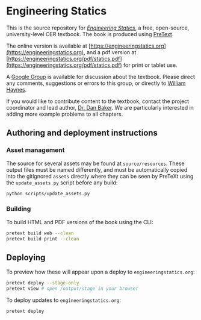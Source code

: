 # Engineering Statics

This is the source repository for [*Engineering Statics*](https://engineeringstatics.org), a free, open-source, university-level OER textbook.  The book is produced using [PreText](https://pretextbook.org).

The online  version  is available at [https://engineeringstatics.org](https://engineeringstatics.org), and a pdf version at [https://engineeringstatics.org/pdf/statics.pdf](https://engineeringstatics.org/pdf/statics.pdf) for print or tablet use.

A [Google Group](https://groups.google.com/g/engineering-statics-oer-text) is available for discussion about the textbook.  Please 
direct any comments, suggestions or errors to this group, or directly to [William Haynes](mailto:whaynes@maritime.edu).  

If you would like to contribute content to the textbook, contact the project coordinator and lead author, [Dr. Dan Baker](mailto:dan.baker@colostate.edu).  We are particularly interested in adding more example problems to all chapters.  

## Authoring and deployment instructions

### Asset management

The source for several assets may be found at `source/resources`.
These output files must be named differently, and must be automatically
copied into the gitignored `assets` directly where they can be seen by PreTeXt using
the `update_assets.py` script before any build:

```bash
python scripts/update_assets.py
```

### Building

To build HTML and PDF versions of the book using the CLI:

```bash
pretext build web --clean
pretext build print --clean
```

## Deploying

To preview how these will appear upon a deploy to `engineeringstatics.org`:

```bash
pretext deploy --stage-only
pretext view # open /output/stage in your browser
```

To deploy updates to `engineeringstatics.org`:

```bash
pretext deploy
```